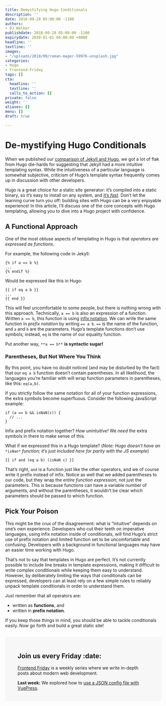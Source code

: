 ```yaml
---
title: Demystifying Hugo Conditionals
description: ''
date: 2018-09-28 05:00:00 -1100
authors:
- DJ Walker
publishdate: 2018-09-28 05:00:00 -1100
expirydate: 2030-01-01 04:00:00 +0000
headline: ''
textline: ''
images:
- "/uploads/2018/09/roman-mager-59976-unsplash.jpg"
categories:
- Hugo
- Frontend-Friday
tags: []
cta:
  headline: ''
  textline: ''
  calls_to_action: []
private: false
weight: ''
aliases: []
menu: []
draft: true

---
```

# De-mystifying Hugo Conditionals

When we published our [comparison of Jekyll and Hugo](https://forestry.io/blog/hugo-and-jekyll-compared/), we got a lot of flak from Hugo die-hards for suggesting that Jekyll had a more intuitive templating syntax. While the intuitiveness of a particular language is somewhat subjective, criticism of Hugo’s template syntax frequently comes up in discussion with other developers.

Hugo is a great choice for a static site generator: it’s compiled into a static binary, so it’s easy to install on any system, and [it’s _fast_](https://forestry.io/blog/hugo-vs-jekyll-benchmark/). Don’t let the learning curve turn you off: building sites with Hugo can be a very enjoyable experience! In this article, I’ll discuss one of the core concepts with Hugo templating, allowing you to dive into a Hugo project with confidence.

## A Functional Approach

One of the most obtuse aspects of templating in Hugo is that _operators are expressed as functions_.

For example, the following code in Jekyll:

    {% if a == b %}
    ...
    {% endif %}

Would be expressed like this in Hugo:

    {{ if eq a b }}
    ...
    {{ end }}

This will feel uncomfortable to some people, but there is nothing wrong with this approach. Technically, `a == b` is also an expression of a function. Written `a == b`, this function is using [infix notation](https://en.wikipedia.org/wiki/Infix_notation). We can write the same function in _prefix notation_ by writing `== a b`. `==` is the name of the function, and `a` and `b` are the parameters. Hugo’s template functions don’t use symbols; instead, `eq` is the name of our equality function.

Put another way, `**a == b**` **is syntactic sugar!**

### Parentheses, But Not Where You Think

By this point, you have no doubt noticed (and may be disturbed by the fact) that our `eq a b` function doesn’t contain parentheses. In all likelihood, the languages you’re familiar with will wrap function parameters in parentheses, like this: `eq(a,b)`.

If you strictly follow the same notation for all of your function expressions, the extra symbols become superfluous. Consider the following JavaScript example:

    if (a == b && isNaN(c)) {
      // ...
    }

Infix and prefix notation together? _How unintuitive!_ We _need_ the extra symbols in there to make sense of this.

What if we expressed this in a Hugo template? (_Note: Hugo doesn’t have an_ `*isNan*` _function; it’s just included here for parity with the JS example_)

    {{ if and (eq a b) (isNaN c) }}

That’s right, `and` is a function just like the other operators, and we of course write it prefix instead of infix. Notice as well that we added parentheses to our code, but they wrap the _entire function expression_, not just the parameters. This is because functions can have a variable number of arguments, and without the parentheses, it wouldn’t be clear which parameters should be passed to which function.

## Pick Your Poison

This might be the crux of the disagreement: what is “intuitive” depends on one’s own experience. Developers who cut their teeth on imperative languages, using infix notation inside of conditionals, will find Hugo’s strict use of prefix notation and limited function set to be uncomfortable and confusing. Developers with a background in functional languages may have an easier time working with Hugo.

That’s not to say that templates in Hugo are perfect. It’s not currently possible to include line breaks in template expressions, making it difficult to write complex conditionals while keeping them easy to understand. However, by deliberately limiting the ways that conditionals can be expressed, developers can at least rely on a few simple rules to reliably unpack template conditionals in order to understand them.

Just remember that all operators are:

* written as **functions**, and
* written in **prefix notation**.

If you keep those things in mind, you should be able to tackle conditionals easily. Now go forth and build a great static site!

<div style="margin-top: 2em; padding: 20px 40px;background: #f7f7f7;">
    <h2>Join us every Friday :date:</h2>
    <p><a href="/categories/frontend-friday/">Frontend Friday</a> is a weekly series where we write in-depth posts about modern web development.</p>
    <p><strong>Last week:</strong> We explored how to <a href="https://forestry.io/blog/using-json-configuration-with-vuepress/">use a JSON config file with VuePress</a>.</p>
</div>

<!--
## Have something to add?

<a style="background: #F60; display: inline-block; border-radius: 5px; color: white; padding: 2px 9px; font-size: 14px;" href="$HACKER_NEWS_LINK">Discuss on Hacker News</a>
-->